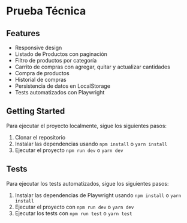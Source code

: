 
# Prueba Técnica

## Features

- Responsive design
- Listado de Productos con paginación
- Filtro de productos por categoría
- Carrito de compras con agregar, quitar y actualizar cantidades
- Compra de productos
- Historial de compras
- Persistencia de datos en LocalStorage
- Tests automatizados con Playwright

## Getting Started

Para ejecutar el proyecto localmente, sigue los siguientes pasos:

1. Clonar el repositorio
2. Instalar las dependencias usando
  ``npm install``
  o
  ``yarn install``
3. Ejecutar el proyecto
  ``npm run dev``
  o
  ``yarn dev``

## Tests

Para ejecutar los tests automatizados, sigue los siguientes pasos:

1. Instalar las dependencias de Playwright usando
  ``npm install``
  o
  ``yarn install``
2. Ejecutar el proyecto con
  ``npm run dev``
  o
  ``yarn dev``
4. Ejecutar los tests con
  ``npm run test``
  o
  ``yarn test``

